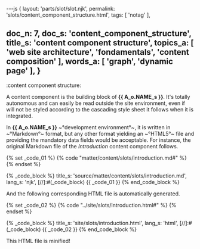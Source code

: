 ---js
{
  layout: 'parts/slot/slot.njk',
  permalink: 'slots/content_component_structure.html',
  tags: [ 'notag' ],

  doc_n: 7,
  doc_s: 'content_component_structure',
  title_s: 'content component structure',
  topics_a: [ 'web site architecture', 'fondamentals', 'content composition' ],
  words_a: [ 'graph', 'dynamic page' ],
}
---
:content component structure:

A content component is the building block of __{{ A_o.NAME_s }}__. It's totally autonomous and can easily be read outside the site environment, even if will not be styled according to the cascading style sheet it follows when it is integrated.


In __{{ A_o.NAME_s }}__ ~°development environment°~, it is written in ~°Markdown°~ format, but any other format yielding an ~°HTML5°~ file and providing the mandatory data fields would be acceptable.
For instance, the original Markdown file of the _Introduction_ content component follows.


{% set _code_01 %}
{% code "matter/content/slots/introduction.md#" %}
{% endset %}

{% _code_block %}
    title_s: 'source/matter/content/slots/introduction.md',
    lang_s: 'njk',
[//]:#(_code_block)
{{ _code_01 }}
{% end_code_block %}


And the following corresponding HTML file is automatically generated.

{% set _code_02 %}
{% code "../site/slots/introduction.html#" %}
{% endset %}

{% _code_block %}
    title_s: 'site/slots/introduction.html',
    lang_s: 'html',
[//]:#(_code_block)
{{ _code_02 }}
{% end_code_block %}


This HTML file is minified!